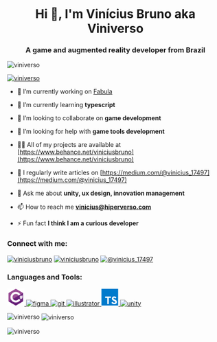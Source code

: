<h1 align="center">Hi 👋, I'm Vinícius Bruno aka Viniverso</h1>
<h3 align="center">A game and augmented reality developer from Brazil</h3>

<p align="left"> <img src="https://komarev.com/ghpvc/?username=viniverso&label=Profile%20views&color=0e75b6&style=flat" alt="viniverso" /> </p>

<p align="left"> <a href="https://github.com/ryo-ma/github-profile-trophy"><img src="https://github-profile-trophy.vercel.app/?username=viniverso" alt="viniverso" /></a> </p>

- 🔭 I’m currently working on [Fabula](https://github.com/hiperverso/fabula-unity)

- 🌱 I’m currently learning **typescript**

- 👯 I’m looking to collaborate on **game development**

- 🤝 I’m looking for help with **game tools development**

- 👨‍💻 All of my projects are available at [https://www.behance.net/viniciusbruno](https://www.behance.net/viniciusbruno)

- 📝 I regularly write articles on [https://medium.com/@vinicius_17497](https://medium.com/@vinicius_17497)

- 💬 Ask me about **unity, ux design, innovation management**

- 📫 How to reach me **vinicius@hiperverso.com**

- ⚡ Fun fact **I think I am a curious developer**

<h3 align="left">Connect with me:</h3>
<p align="left">
<a href="https://linkedin.com/in/viniciusbruno" target="blank"><img align="center" src="https://raw.githubusercontent.com/rahuldkjain/github-profile-readme-generator/master/src/images/icons/Social/linked-in-alt.svg" alt="viniciusbruno" height="30" width="40" /></a>
<a href="https://www.behance.net/viniciusbruno" target="blank"><img align="center" src="https://raw.githubusercontent.com/rahuldkjain/github-profile-readme-generator/master/src/images/icons/Social/behance.svg" alt="viniciusbruno" height="30" width="40" /></a>
<a href="https://medium.com/@vinicius_17497" target="blank"><img align="center" src="https://raw.githubusercontent.com/rahuldkjain/github-profile-readme-generator/master/src/images/icons/Social/medium.svg" alt="@vinicius_17497" height="30" width="40" /></a>
</p>

<h3 align="left">Languages and Tools:</h3>
<p align="left"> <a href="https://www.w3schools.com/cs/" target="_blank" rel="noreferrer"> <img src="https://raw.githubusercontent.com/devicons/devicon/master/icons/csharp/csharp-original.svg" alt="csharp" width="40" height="40"/> </a> <a href="https://www.figma.com/" target="_blank" rel="noreferrer"> <img src="https://www.vectorlogo.zone/logos/figma/figma-icon.svg" alt="figma" width="40" height="40"/> </a> <a href="https://git-scm.com/" target="_blank" rel="noreferrer"> <img src="https://www.vectorlogo.zone/logos/git-scm/git-scm-icon.svg" alt="git" width="40" height="40"/> </a> <a href="https://www.adobe.com/in/products/illustrator.html" target="_blank" rel="noreferrer"> <img src="https://www.vectorlogo.zone/logos/adobe_illustrator/adobe_illustrator-icon.svg" alt="illustrator" width="40" height="40"/> </a> <a href="https://www.typescriptlang.org/" target="_blank" rel="noreferrer"> <img src="https://raw.githubusercontent.com/devicons/devicon/master/icons/typescript/typescript-original.svg" alt="typescript" width="40" height="40"/> </a> <a href="https://unity.com/" target="_blank" rel="noreferrer"> <img src="https://www.vectorlogo.zone/logos/unity3d/unity3d-icon.svg" alt="unity" width="40" height="40"/> </a> </p>

<p><img align="left" src="https://github-readme-stats.vercel.app/api/top-langs?username=viniverso&show_icons=true&locale=en&layout=compact" alt="viniverso" /></p>

<p>&nbsp;<img align="center" src="https://github-readme-stats.vercel.app/api?username=viniverso&show_icons=true&locale=en" alt="viniverso" /></p>

<p><img align="center" src="https://github-readme-streak-stats.herokuapp.com/?user=viniverso&" alt="viniverso" /></p>
